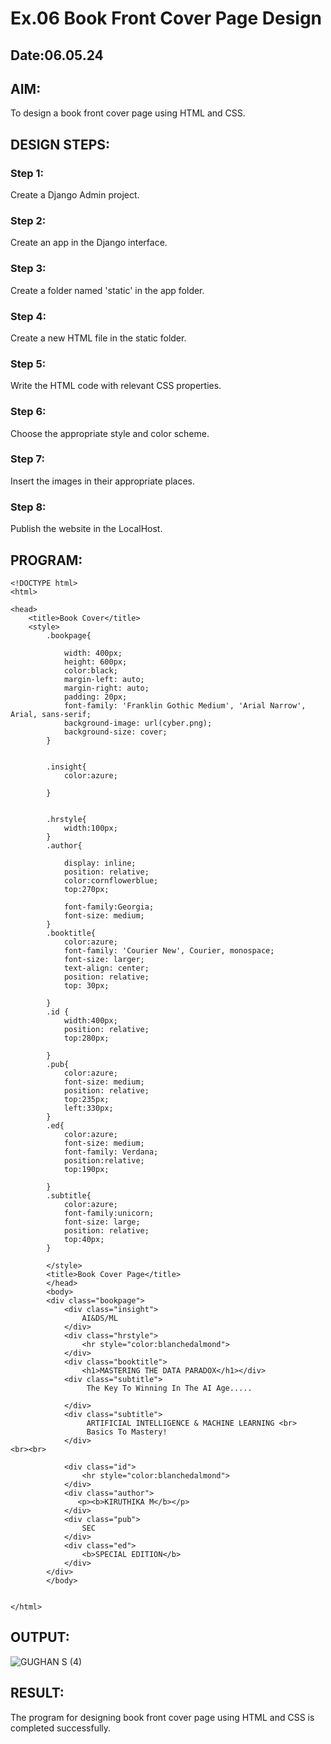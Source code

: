 # Ex.06 Book Front Cover Page Design
## Date:06.05.24

## AIM:
To design a book front cover page using HTML and CSS.

## DESIGN STEPS:

### Step 1:
Create a Django Admin project.

### Step 2:
Create an app in the Django interface.

### Step 3:
Create a folder named 'static' in the app folder.

### Step 4:
Create a new HTML file in the static folder.

### Step 5:
Write the HTML code with relevant CSS properties.

### Step 6:
Choose the appropriate style and color scheme.

### Step 7:
Insert the images in their appropriate places.

### Step 8:
Publish the website in the LocalHost.

## PROGRAM:

```
<!DOCTYPE html>
<html>

<head>
    <title>Book Cover</title>
    <style>
        .bookpage{

            width: 400px;
            height: 600px;
            color:black;
            margin-left: auto;
            margin-right: auto;
            padding: 20px;
            font-family: 'Franklin Gothic Medium', 'Arial Narrow', Arial, sans-serif;
            background-image: url(cyber.png);
            background-size: cover;
        }
            
        
        .insight{
            color:azure;
        
        }
        
        
        .hrstyle{
            width:100px;
        }
        .author{
        
            display: inline;
            position: relative;
            color:cornflowerblue;
            top:270px;
            
            font-family:Georgia;
            font-size: medium;
        }
        .booktitle{
            color:azure;
            font-family: 'Courier New', Courier, monospace;
            font-size: larger;
            text-align: center;
            position: relative;
            top: 30px;
        
        }
        .id {
            width:400px;
            position: relative;
            top:280px;
            
        }
        .pub{
            color:azure;
            font-size: medium;
            position: relative;
            top:235px;
            left:330px;
        }
        .ed{
            color:azure;
            font-size: medium;
            font-family: Verdana;
            position:relative;
            top:190px;
        
        }
        .subtitle{
            color:azure;
            font-family:unicorn;
            font-size: large;
            position: relative;
            top:40px;
        }
        
        </style>
        <title>Book Cover Page</title>
        </head>
        <body>
        <div class="bookpage">
            <div class="insight">
                AI&DS/ML
            </div>
            <div class="hrstyle">
                <hr style="color:blanchedalmond">
            </div>
            <div class="booktitle">
                <h1>MASTERING THE DATA PARADOX</h1></div>
            <div class="subtitle">
                 The Key To Winning In The AI Age..... 
                 
            </div>
            <div class="subtitle">
                 ARTIFICIAL INTELLIGENCE & MACHINE LEARNING <br>
                 Basics To Mastery!
            </div>
<br><br>
           
            <div class="id">
                <hr style="color:blanchedalmond">
            </div>
            <div class="author">
               <p><b>KIRUTHIKA M</b></p>
            </div>
            <div class="pub">
                SEC
            </div>
            <div class="ed">
                <b>SPECIAL EDITION</b>
            </div>
        </div>
        </body>
        

</html>

```

## OUTPUT:
![GUGHAN S (4)](https://github.com/GUGHAN-3001/cover/assets/150009432/6c20925c-b012-448d-8ce0-43c1b8defe40)





## RESULT:
The program for designing book front cover page using HTML and CSS is completed successfully.
